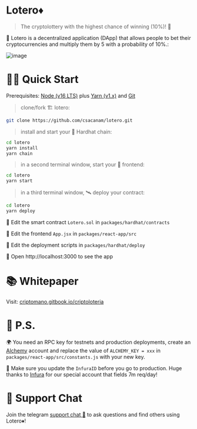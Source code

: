 # Lotero♦

> The cryptolottery with the highest chance of winning (10%)! 🚀

🧪 Lotero is a decentralized application (DApp) that allows people to bet their cryptocurrencies and multiply them by 5 with a probability of 10%.:

![image](https://2958401806-files.gitbook.io/~/files/v0/b/gitbook-x-prod.appspot.com/o/spaces%2FDz1PgCN0WeiWDNrmpiG5%2Fuploads%2FkenJxmF7j4Ot7WWSRWBS%2FCripto%20Loteri%CC%81a%402x.png?alt=media&token=d66e608f-162f-4011-8805-4009a2acb4ad)


# 🏄‍♂️ Quick Start

Prerequisites: [Node (v16 LTS)](https://nodejs.org/en/download/) plus [Yarn (v1.x)](https://classic.yarnpkg.com/en/docs/install/) and [Git](https://git-scm.com/downloads)

> clone/fork 🏗 lotero:

```bash
git clone https://github.com/csacanam/lotero.git
```

> install and start your 👷‍ Hardhat chain:

```bash
cd lotero
yarn install
yarn chain
```

> in a second terminal window, start your 📱 frontend:

```bash
cd lotero
yarn start
```

> in a third terminal window, 🛰 deploy your contract:

```bash
cd lotero
yarn deploy
```

🔏 Edit the smart contract `Lotero.sol` in `packages/hardhat/contracts`

📝 Edit the frontend `App.jsx` in `packages/react-app/src`

💼 Edit the deployment scripts in `packages/hardhat/deploy`

📱 Open http://localhost:3000 to see the app

# 📚 Whitepaper

Visit: [criptomano.gitbook.io/criptoloteria](https://criptomano.gitbook.io/criptoloteria/)

# 💌 P.S.

🌍 You need an RPC key for testnets and production deployments, create an [Alchemy](https://www.alchemy.com/) account and replace the value of `ALCHEMY_KEY = xxx` in `packages/react-app/src/constants.js` with your new key.

📣 Make sure you update the `InfuraID` before you go to production. Huge thanks to [Infura](https://infura.io/) for our special account that fields 7m req/day!

# 💬 Support Chat

Join the telegram [support chat 💬](https://t.me/+fgkMlphOOI8zNjRh) to ask questions and find others using Lotero♦!

